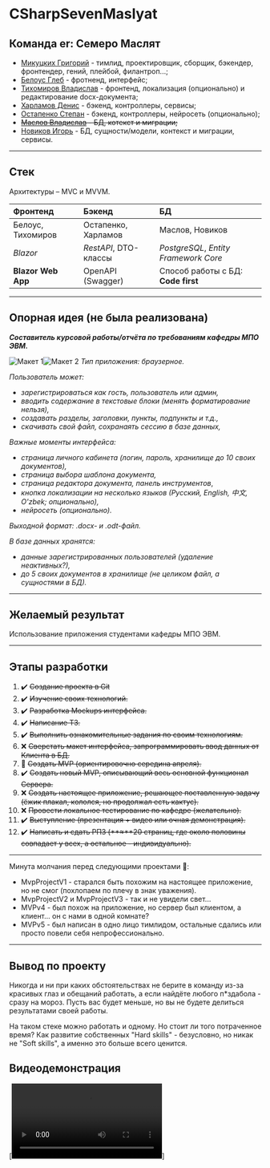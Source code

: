 # CSharpSevenMaslyat

## Команда er: Семеро Маслят

- [Микуцких Григорий](https://github.com/Dr-Hartmann) - тимлид, проектировщик, сборщик, бэкендер, фронтендер, гений, плейбой, филантроп...;
- [Белоус Глеб](https://github.com/Sindy101) - фротненд, интерфейс;
- [Тихомиров Владислав](https://github.com/GONEVladd20) - фронтенд, локализация (опционально) и редактирование docx-документа;
- [Харламов Денис](https://github.com/den12325) - бэкенд, контроллеры, сервисы;
- [Остапенко Степан](https://github.com/Seelane) - бэкенд, контроллеры, нейросеть (опционально);
- ~~[Маслов Владислав](https://github.com/Saifor) - БД, котекст и миграции;~~
- [Новиков Игорь](https://github.com/Forguebeelov) - БД, сущности/модели, контекст и миграции, сервисы.

---

## Стек

Архитектуры – MVC и MVVM.

| Фронтенд           | Бэкенд                    | БД                                    |
| :----------------- | :------------------------ | :------------------------------------ |
| Белоус, Тихомиров  | Остапенко, Харламов       | Маслов, Новиков                       |
| _Blazor_           | _RestAPI_, DTO-классы     | _PostgreSQL_, _Entity Framework Core_ |
| **Blazor Web App** | OpenAPI (Swagger)         | Способ работы с БД: **Code first**    |

---

## Опорная идея (не была реализована)

_**Составитель курсовой работы/отчёта по требованиям кафедры МПО ЭВМ.**_

![Макет 1](./DataBase/Img/Макет1.png)![Макет 2](./DataBase/Img/Макет2.png)
_Тип приложения: браузерное._

_Пользователь может:_

- _зарегистрироваться как гость, пользователь или админ,_
- _вводить содержание в текстовые блоки (менять форматирование нельзя),_
- _создавать разделы, заголовки, пункты, подпункты и т.д.,_
- _скачивать свой файл, сохранаять сессию в базе данных,_

_Важные моменты интерфейса:_

- _страница личного кабинета (логин, пароль, хранилище до 10 своих документов),_
- _страница выбора шаблона документа,_
- _страница редактора документа, панель инструментов_,
- _кнопка локализации на несколько языков (Русский, English, 中文, O'zbek; опционально),_
- _нейросеть (опционально)._

_Выходной формат: .docx- и .odt-файл._

_В базе данных хранятся:_

- _данные зарегистрированных пользователей (удаление неактивных?),_
- _до 5 своих документов в хранилище (не целиком файл, а сущностями в БД)._

---

## Желаемый результат

Использование приложения студентами кафедры МПО ЭВМ.

---

## Этапы разработки

1. ✔️ ~~Создание проекта в Git~~
2. ✔️ ~~Изучение своих технологий.~~
3. ✔️ ~~Разработка Mockups интерфейса.~~
4. ✔️ ~~Написание ТЗ.~~
5. ✔️ ~~Выполнить ознакомительные задания по своим технологиям.~~
6. ❌ ~~Сверстать макет интерфейса, запрограммировать ввод данных от Клиента в БД.~~
7. 💅 ~~Создать MVP (ориентировочно середина апреля).~~
8. ✔️ ~~Создать новый MVP, описывающий весь основной функционал Сервера.~~
9. ❌ ~~Создать настоящее приложение, решающее поставленную задачу (ёжик плакал, кололся, но продолжал есть кактус).~~
10. ❌ ~~Провести локальное тестирование по кафедре (желательно).~~
11. ✔️ ~~Выступление (презентация + видео или очная демонстрация).~~
12. ✔️ ~~Написать и сдать РПЗ (**≈**20 страниц, где около половины совпадает у всех, а остальное - индивидуально).~~

---
Минута молчания перед следующими проектами 🫡:

- MvpProjectV1 - старался быть похожим на настоящее приложение, но не смог (похлопаем по плечу в знак уважения).
- MvpProjectV2 и MvpProjectV3 - так и не увидели свет...
- MVPv4 - был похож на приложение, но сервер был клиентом, а клиент... он с нами в одной комнате?
- MVPv5 - был написан в одно лицо тимлидом, остальные сдались или просто повели себя непрофессионально.

---

## Вывод по проекту

Никогда и ни при каких обстоятельствах не берите в команду из-за красивых глаз и обещаний работать, а если найдёте любого п\*здабола - сразу на мороз.
Пусть вас будет меньше, но вы не будете делиться результатами своей работы.

На таком стеке можно работать и одному. Но стоит ли того потраченное время?
Как развитие собственных "Hard skills" - безусловно, но никак не "Soft skills", а именно это больше всего ценится.

## Видеодемонстрация

[![Видеодемонстрация](./final.mp4)]
